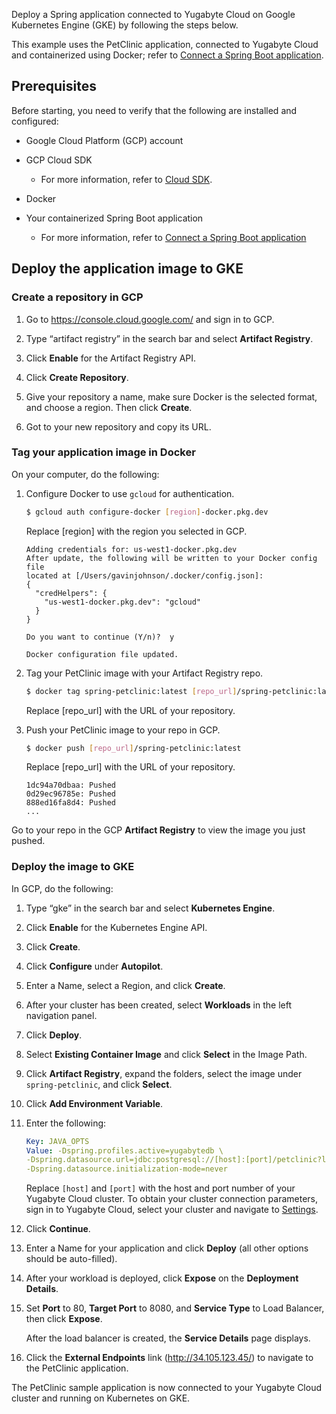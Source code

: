 <!--
title: Deploy a Spring application on GKE
headerTitle: Deploy a Spring application on GKE
linkTitle: Deploy on GKE
description: Deploy a Spring application connected to Yugabyte Cloud on Google Kubernetes Engine (GKE).
menu:
  preview:
    parent: spring-boot
    identifier: spring-boot-gke
    weight: 30
type: page
isTocNested: true
showAsideToc: true
-->

Deploy a Spring application connected to Yugabyte Cloud on Google Kubernetes Engine (GKE) by following the steps below.

This example uses the PetClinic application, connected to Yugabyte Cloud and containerized using Docker; refer to [Connect a Spring Boot application](../../../cloud-basics/connect-application/).

## Prerequisites

Before starting, you need to verify that the following are installed and configured:

- Google Cloud Platform (GCP) account
- GCP Cloud SDK
  - For more information, refer to [Cloud SDK](https://cloud.google.com/sdk/).
- Docker

- Your containerized Spring Boot application
  - For more information, refer to [Connect a Spring Boot application](../../../cloud-basics/connect-application/)

## Deploy the application image to GKE

### Create a repository in GCP

1. Go to https://console.cloud.google.com/ and sign in to GCP.

1. Type “artifact registry” in the search bar and select **Artifact Registry**.

1. Click **Enable** for the Artifact Registry API.

1. Click **Create Repository**.

1. Give your repository a name, make sure Docker is the selected format, and choose a region. Then click **Create**.

1. Got to your new repository and copy its URL.

### Tag your application image in Docker

On your computer, do the following:

1. Configure Docker to use `gcloud` for authentication.

    ```sh
    $ gcloud auth configure-docker [region]-docker.pkg.dev
    ```

    Replace [region] with the region you selected in GCP.

    ```output
    Adding credentials for: us-west1-docker.pkg.dev
    After update, the following will be written to your Docker config file
    located at [/Users/gavinjohnson/.docker/config.json]:
    {
      "credHelpers": {
        "us-west1-docker.pkg.dev": "gcloud"
      }
    }

    Do you want to continue (Y/n)?  y

    Docker configuration file updated.
    ```

1. Tag your PetClinic image with your Artifact Registry repo.

    ```sh
    $ docker tag spring-petclinic:latest [repo_url]/spring-petclinic:latest
    ```

    Replace [repo_url] with the URL of your repository.

1. Push your PetClinic image to your repo in GCP.

    ```sh
    $ docker push [repo_url]/spring-petclinic:latest
    ```

    Replace [repo_url] with the URL of your repository.

    ```output
    1dc94a70dbaa: Pushed
    0d29ec96785e: Pushed
    888ed16fa8d4: Pushed
    ...
    ```

Go to your repo in the GCP **Artifact Registry** to view the image you just pushed.

### Deploy the image to GKE

In GCP, do the following:

1. Type “gke” in the search bar and select **Kubernetes Engine**.

1. Click **Enable** for the Kubernetes Engine API.

1. Click **Create**.

1. Click **Configure** under **Autopilot**.

1. Enter a Name, select a Region, and click **Create**.

1. After your cluster has been created, select **Workloads** in the left navigation panel.

1. Click **Deploy**.

1. Select **Existing Container Image** and click **Select** in the Image Path.

1. Click **Artifact Registry**, expand the folders, select the image under `spring-petclinic`, and click **Select**.

1. Click **Add Environment Variable**.

1. Enter the following:

    ```yml
    Key: JAVA_OPTS
    Value: -Dspring.profiles.active=yugabytedb \
    -Dspring.datasource.url=jdbc:postgresql://[host]:[port]/petclinic?load-balance=true \
    -Dspring.datasource.initialization-mode=never
    ```

    Replace `[host]` and `[port]` with the host and port number of your Yugabyte Cloud cluster. To obtain your cluster connection parameters, sign in to Yugabyte Cloud, select your cluster and navigate to [Settings](../../../cloud-clusters/configure-clusters).

1. Click **Continue**.

1. Enter a Name for your application and click **Deploy** (all other options should be auto-filled).

1. After your workload is deployed, click **Expose** on the **Deployment Details**.

1. Set **Port** to 80, **Target Port** to 8080, and **Service Type** to Load Balancer, then click **Expose**.

    After the load balancer is created, the **Service Details** page displays.

1. Click the **External Endpoints** link (http://34.105.123.45/) to navigate to the PetClinic application.

The PetClinic sample application is now connected to your Yugabyte Cloud cluster and running on Kubernetes on GKE.
